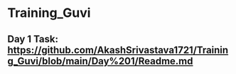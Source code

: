 # Training_Guvi

## Day 1 Task: https://github.com/AkashSrivastava1721/Training_Guvi/blob/main/Day%201/Readme.md
